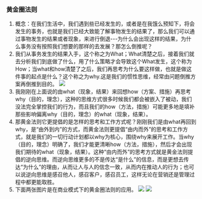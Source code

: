### 黄金圈法则
1. 概念：在我们生活中，我们遇到些已经发生的，或者是在我饿么预知下，将会发生的事务，也就是我们已经大致能了解事物发生的结果了，那么我们可以通过事物发生的结果或者现象，来进行倒退---为什么会出现这样的结果，为什么事务没有按照我们想要的那样的去发展？那怎么倒推呢？
2. 我们从事务发生的结果入手，这个称之为What；What清楚之后，接着我们就去分析我们到底做了什么，用了什么策略才会导致这个What发生，这个称为How；当what和how清楚了之后，我们再思考为什么要这样做，也就是做这件事的起点是什么？这个称之为why.这是我们的惯性思维，经常由问题倒推方案再倒推到目的。
<a href="https://sm.ms/image/gfD7RnEcdhiILA2" target="_blank"><img src="https://i.loli.net/2019/10/13/gfD7RnEcdhiILA2.png" ></a>
3. 我刚刚在上面说的由what（现象，结果）来回想how（方案、措施）再思考why（目的，理念），这种的思维方式很多时候我们都会被嵌入了被动，我们没法完全掌控我们的行为，而且我们的how（方法，措施）可能更多地是填补那些影响偏离why（目的，理念）的what（现象，结果）。        
4. 那黄金法则它更提倡的是怎样的思考和工作方式呢？刚刚我们是由what再回到why，是“由外到内”的方式，而黄金法则更提倡“由内而外”的思考和工作方式，就是我们的一切行动计划都以why为核心，围绕why来展开工作。当why（目的，理念）明确了，我们才能更清晰how（方法，措施），然后才会出现我们期待的what（现象，结果）。这种“由内而外”的思考方式就是黄金法则提倡的逆向思维。而逆向思维更多的不是传达“是什么”的信息，而是更想去传达“为什么”的理由，从而让人与人的信念一致，从而内在推动人的行为；也可以说逆向思维是感召他人，感召客户，感召员工，这样无论在营销还是管理过程中都更能取胜。
5. 下面两张图片是在商业模式下的黄金圈法则的应用。
<a href="https://sm.ms/image/IlGtD4xJb6vFfpd" target="_blank"><img src="https://i.loli.net/2019/10/13/IlGtD4xJb6vFfpd.jpg" ></a>
<a href="https://sm.ms/image/GLn3r2kmPdexMSI" target="_blank"><img src="https://i.loli.net/2019/10/13/GLn3r2kmPdexMSI.jpg" ></a>
